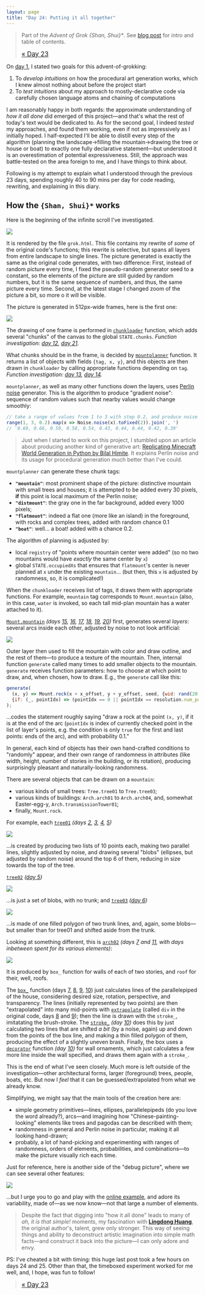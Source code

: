 ```yaml
---
layout: page
title: "Day 24: Putting it all together"
---
```


> Part of the _Advent of Grok {Shan, Shui}*_. See [blog post](/blog/2021-12-28-grok-shan-shui.html) for intro and table of contents.
>
> <big>[« Day 23](day23.html)</big>

On [day 1](day1.html), I stated two goals for this advent-of-grokking:

1. To _develop intuitions_ on how the procedural art generation works, which I knew almost nothing about before the project start
2. To _test intuitions_ about my approach to mostly-declarative code via carefully chosen language atoms and chaining of computations

I am reasonably happy in both regards: the approximate understanding of _how it all done_ did emerged of this project—and that's what the rest of today's text would be dedicated to. As for the second goal, I indeed _tested_ my approaches, and found them working, even if not as impressively as I initially hoped. I half-expected I'll be able to distill every step of the algorithm (planning the landscape→filling the mountain→drawing the tree or house or boat) to exactly one fully declarative statement—but understood it is an overestimation of potential expressiveness. Still, the approach was battle-tested on the area foreign to me, and I have things to think about.

Following is my attempt to explain what I understood through the previous 23 days, spending roughly 40 to 90 mins per day for code reading, rewriting, and explaining in this diary.

## How the `{Shan, Shui}*` works

Here is the beginning of the infinite scroll I've investigated.

![](/img/advent2021/image59.png)

It is rendered by the file `grok.html`. This file contains my rewrite of _some_ of the original code's functions; this rewrite is selective, but spans all layers from entire landscape to single lines. The picture generated is exactly the same as the original code generates, with two difference: First, instead of random picture every time, I fixed the pseudo-random generator seed to a constant, so the elements of the picture are still guided by random numbers, but it is the same sequence of numbers, and thus, the same picture every time. Second, at the latest stage I changed zoom of the picture a bit, so more o it will be visible.

The picture is generated in 512px-wide frames, here is the first one:

![](/img/advent2021/image60.png)

The drawing of one frame is performed in [`chunkloader`](https://github.com/zverok/grok-shan-shui/blob/main/grok.html#L3922) function, which adds several "chunks" of the canvas to the global `STATE.chunks`. _Function investigation: [day 12](day12.html), [day 21](day21.html)._

What chunks should be in the frame, is decided by [`mountplanner`](https://github.com/zverok/grok-shan-shui/blob/main/grok.html#L3798) function. It returns a list of objects with fields `{tag, x, y}`, and this objects are then drawn in `chunkloader` by calling appropriate functions depending on `tag`. _Function investigation: [day 13](day13.html), [day 14](day14.html)._

`mountplanner`, as well as many other functions down the layers, uses [Perlin noise](https://en.wikipedia.org/wiki/Perlin_noise) generator. This is the algorithm to produce "gradient noise": sequence of random values such that nearby values would change smoothly:
```js
// take a range of values from 1 to 3 with step 0.2, and produce noise for them:
range(1, 3, 0.2).map(x => Noise.noise(x).toFixed(2)).join(', ')
// '0.69, 0.66, 0.59, 0.58, 0.54, 0.43, 0.44, 0.44, 0.42, 0.39'
```

> Just when I started to work on this project, I stumbled upon an article about producing another kind of generative art: [Replicating Minecraft World Generation in Python by
Bilal Himite](https://towardsdatascience.com/replicating-minecraft-world-generation-in-python-1b491bc9b9a4). It explains Perlin noise and its usage for procedural generation much better than I've could.

`mountplanner` can generate these chunk tags:

* **`"mountain"`**: most prominent shape of the picture: distinctive mountain with small trees and houses; it is attempted to be added every 30 pixels, **if** this point is local maximum of the Perlin noise;
* **`"distmount"`**: the gray one in the far background, added every 1000 pixels;
* **`"flatmount"`**: indeed a flat one (more like an island) in the foreground, with rocks and complex trees, added with random chance 0.1
* **`"boat"`**: well... a boat! added with a chance 0.2.

The algorithm of planning is adjusted by:
* local `registry` of "points where mountain center were added" (so no two mountains would have _exactly_ the same center by `x`)
* global `STATE.occupiedXs` that ensures that `flatmount`'s center is never planned at `x` under the existing `mountain`... (but then, this `x` is adjusted by randomness, so, it is complicated!)

When the `chunkloader` receives list of tags, it draws them with appropriate functions. For example, `mountain` tag corresponds to `Mount.mountain` (also, in this case, `water` is invoked, so each tall mid-plan mountain has a water attached to it).

[`Mount.mountain`](https://github.com/zverok/grok-shan-shui/blob/main/grok.html#L1890) _(days [15](day15.html), [16](day16.html), [17](day17.html), [18](day18.html), [19](day19.html), [20](day20.html))_ first, generates several _layers_: several arcs inside each other, adjusted by noise to not look artificial:

![](/img/advent2021/image61.png)

Outer layer then used to fill the mountain with color and draw outline, and the rest of them—to produce a texture of the mountain. Then, internal function `generate` called many times to add smaller objects to the mountain. `generate` receives function parameters: how to choose at which point to draw, and, when chosen, how to draw. E.g., the `generate` call like this:

```js
generate(
  (x, y) => Mount.rock(x + x_offset, y + y_offset, seed, {wid: rand(20, 40), hei: rand(20, 40), sha: 2}),
  {if: (_, pointIdx) => (pointIdx == 0 || pointIdx == resolution.num_points - 1) && chance(0.1)},
);
```
...codes the statement roughly saying "draw a rock at the point `(x, y)`, if it is at the end of the arc (`pointIdx` is index of currently checked point in the list of layer's points, e.g. the condition is only `true` for the first and last points: ends of the arc), and with probability 0.1."

In general, each kind of objects has their own hand-crafted conditions to "randomly" appear, and their own range of randomness in attributes (like width, height, number of stories in the building, or its rotation), producing surprisingly pleasant and naturally-looking randomness.

There are several objects that can be drawn on a `mountain`:
* various kinds of small trees: `Tree.tree01` to `Tree.tree03`;
* various kinds of buildings: `Arch.arch01` to `Arch.arch04`, and, somewhat Easter-egg-y, `Arch.transmissionTower01`;
* finally, `Mount.rock`.

For example, each [`tree01`](https://github.com/zverok/grok-shan-shui/blob/main/grok.html#L912) _(days [2](day02.html), [3](day03.html), [4](day04.html), [5](day05.html))_

![](/img/advent2021/image62.png)

...is created by producing two lists of 10 points each, making two parallel lines, slightly adjusted by noise, and drawing several "blobs" (ellipses, but adjusted by random noise) around the top 6 of them, reducing in size towards the top of the tree.

[`tree02`](https://github.com/zverok/grok-shan-shui/blob/main/grok.html#L944) _([day 5](day05.html))_

![](/img/advent2021/image65.png)

...is just a set of blobs, with no trunk; and [`tree03`](https://github.com/zverok/grok-shan-shui/blob/main/grok.html#L961) _([day 6](day06.html))_

![](/img/advent2021/image66.png)

...is made of one filled polygon of two trunk lines, and, again, some blobs—but smaller than for tree01 and shifted aside from the trunk.

Looking at something different, this is [`arch02`](https://github.com/zverok/grok-shan-shui/blob/main/grok.html#L3146) _(days [7](day07.html) and [11](day11.html), with days inbetween spent for its various elements)_:

![](/img/advent2021/image63.png)

It is produced by `box_` function for walls of each of two stories, and `roof` for their, well, roofs.

The [`box_`](https://github.com/zverok/grok-shan-shui/blob/main/grok.html#L2630) function (days [7](day07.html), [8](day08.html), [9](day09.html), [10](day10.html)) just calculates lines of the parallelepiped of the house, considering desired size, rotation, perspective, and transparency. The lines (initially represented by two points) are then "extrapolated" into many mid-points with [`extrapolate`](https://github.com/zverok/grok-shan-shui/blob/main/grok.html#L766) (called `div` in the original code, days [8](day08.html) and [9](day09.html)); then the line is drawn with the `stroke_`, imitatating the brush-stroke. The [`stroke_`](https://github.com/zverok/grok-shan-shui/blob/main/grok.html#L608) _(day [10](day10.html))_ does this by just calculating two lines that are shifted _a bit_ (by a noise, again) up and down from the points of the box line, and making a thin filled polygon of them, producing the effect of a slightly uneven brash. Finally, the box uses a [`decorator`](https://github.com/zverok/grok-shan-shui/blob/main/grok.html#L2777) function _(day [10](day10.html))_ for wall ornaments, which just calculates a few more line inside the wall specified, and draws them again with a `stroke_`.

This is the end of what I've seen closely. Much more is left outside of the investigation—other architectural forms, larger (foreground) trees, people, boats, etc. But now I _feel_ that it can be guessed/extrapolated from what we already know.

Simplifying, we might say that the main tools of the creation here are:

* simple geometry primitives—lines, ellipses, parallelepipeds (do you love the word already?), arcs—and imagining how "Chinese-painting-looking" elements like trees and pagodas can be described with them;
* randomness in general and Perlin noise in particular, making it all looking hand-drawn;
* probably, a lot of hand-picking and experimenting with ranges of randomness, orders of elements, probabilities, and combinations—to make the picture visually rich each time.

Just for reference, here is another side of the "debug picture", where we can see several other features:

![](/img/advent2021/image64.png)

...but I urge you to go and play with the [online example](http://shan-shui-inf.lingdong.works/), and adore its variability, made of—as we now know—not that large a number of elements.

> Despite the fact that digging into "how it all done" leads to many of _ah, it is that simple!_ moments, my fascination with **[Lingdong Huang](https://github.com/LingDong-)**, the original author's, talent, grew only stronger. This way of seeing things and ability to deconstruct artistic imagination into simple math facts—and construct it back into the picture—I can only adore and envy.

PS: I've cheated a bit with timing: this huge last post took a few hours on days 24 and 25. Other than that, the timeboxed experiment worked for me well, and, I hope, was fun to follow!

> <big>[« Day 23](day23.html)</big>
